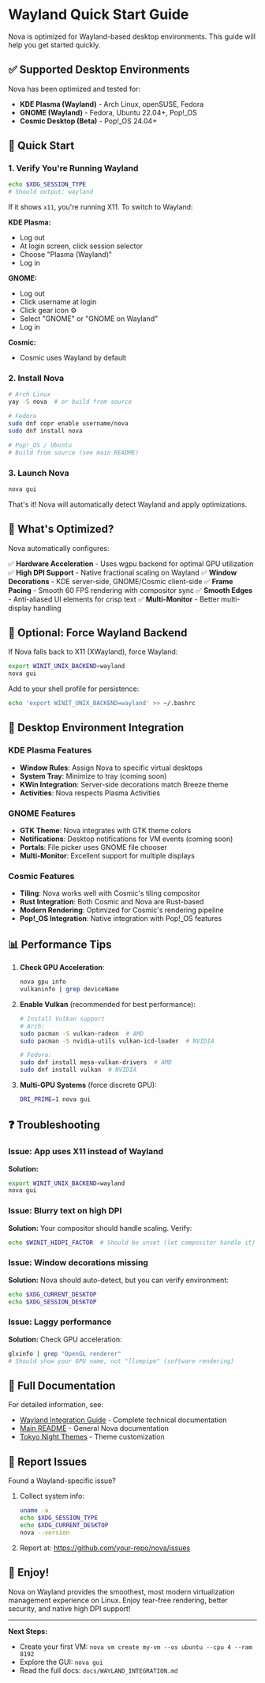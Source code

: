 # Wayland Quick Start Guide

Nova is optimized for Wayland-based desktop environments. This guide will help you get started quickly.

## ✅ Supported Desktop Environments

Nova has been optimized and tested for:

- **KDE Plasma (Wayland)** - Arch Linux, openSUSE, Fedora
- **GNOME (Wayland)** - Fedora, Ubuntu 22.04+, Pop!_OS
- **Cosmic Desktop (Beta)** - Pop!_OS 24.04+

## 🚀 Quick Start

### 1. Verify You're Running Wayland

```bash
echo $XDG_SESSION_TYPE
# Should output: wayland
```

If it shows `x11`, you're running X11. To switch to Wayland:

**KDE Plasma:**
- Log out
- At login screen, click session selector
- Choose "Plasma (Wayland)"
- Log in

**GNOME:**
- Log out
- Click username at login
- Click gear icon ⚙️
- Select "GNOME" or "GNOME on Wayland"
- Log in

**Cosmic:**
- Cosmic uses Wayland by default

### 2. Install Nova

```bash
# Arch Linux
yay -S nova  # or build from source

# Fedora
sudo dnf copr enable username/nova
sudo dnf install nova

# Pop!_OS / Ubuntu
# Build from source (see main README)
```

### 3. Launch Nova

```bash
nova gui
```

That's it! Nova will automatically detect Wayland and apply optimizations.

## 🎯 What's Optimized?

Nova automatically configures:

✅ **Hardware Acceleration** - Uses wgpu backend for optimal GPU utilization
✅ **High DPI Support** - Native fractional scaling on Wayland
✅ **Window Decorations** - KDE server-side, GNOME/Cosmic client-side
✅ **Frame Pacing** - Smooth 60 FPS rendering with compositor sync
✅ **Smooth Edges** - Anti-aliased UI elements for crisp text
✅ **Multi-Monitor** - Better multi-display handling

## 🔧 Optional: Force Wayland Backend

If Nova falls back to X11 (XWayland), force Wayland:

```bash
export WINIT_UNIX_BACKEND=wayland
nova gui
```

Add to your shell profile for persistence:

```bash
echo 'export WINIT_UNIX_BACKEND=wayland' >> ~/.bashrc
```

## 🎨 Desktop Environment Integration

### KDE Plasma Features

- **Window Rules**: Assign Nova to specific virtual desktops
- **System Tray**: Minimize to tray (coming soon)
- **KWin Integration**: Server-side decorations match Breeze theme
- **Activities**: Nova respects Plasma Activities

### GNOME Features

- **GTK Theme**: Nova integrates with GTK theme colors
- **Notifications**: Desktop notifications for VM events (coming soon)
- **Portals**: File picker uses GNOME file chooser
- **Multi-Monitor**: Excellent support for multiple displays

### Cosmic Features

- **Tiling**: Nova works well with Cosmic's tiling compositor
- **Rust Integration**: Both Cosmic and Nova are Rust-based
- **Modern Rendering**: Optimized for Cosmic's rendering pipeline
- **Pop!_OS Integration**: Native integration with Pop!_OS features

## 📊 Performance Tips

1. **Check GPU Acceleration**:
   ```bash
   nova gpu info
   vulkaninfo | grep deviceName
   ```

2. **Enable Vulkan** (recommended for best performance):
   ```bash
   # Install Vulkan support
   # Arch:
   sudo pacman -S vulkan-radeon  # AMD
   sudo pacman -S nvidia-utils vulkan-icd-loader  # NVIDIA

   # Fedora:
   sudo dnf install mesa-vulkan-drivers  # AMD
   sudo dnf install vulkan  # NVIDIA
   ```

3. **Multi-GPU Systems** (force discrete GPU):
   ```bash
   DRI_PRIME=1 nova gui
   ```

## ❓ Troubleshooting

### Issue: App uses X11 instead of Wayland

**Solution:**
```bash
export WINIT_UNIX_BACKEND=wayland
nova gui
```

### Issue: Blurry text on high DPI

**Solution:** Your compositor should handle scaling. Verify:
```bash
echo $WINIT_HIDPI_FACTOR  # Should be unset (let compositor handle it)
```

### Issue: Window decorations missing

**Solution:** Nova should auto-detect, but you can verify environment:
```bash
echo $XDG_CURRENT_DESKTOP
echo $XDG_SESSION_DESKTOP
```

### Issue: Laggy performance

**Solution:** Check GPU acceleration:
```bash
glxinfo | grep "OpenGL renderer"
# Should show your GPU name, not "llvmpipe" (software rendering)
```

## 📖 Full Documentation

For detailed information, see:

- [Wayland Integration Guide](./WAYLAND_INTEGRATION.md) - Complete technical documentation
- [Main README](../README.md) - General Nova documentation
- [Tokyo Night Themes](./TOKYO_NIGHT_THEMES.md) - Theme customization

## 🐛 Report Issues

Found a Wayland-specific issue?

1. Collect system info:
   ```bash
   uname -a
   echo $XDG_SESSION_TYPE
   echo $XDG_CURRENT_DESKTOP
   nova --version
   ```

2. Report at: https://github.com/your-repo/nova/issues

## 🎉 Enjoy!

Nova on Wayland provides the smoothest, most modern virtualization management experience on Linux. Enjoy tear-free rendering, better security, and native high DPI support!

---

**Next Steps:**
- Create your first VM: `nova vm create my-vm --os ubuntu --cpu 4 --ram 8192`
- Explore the GUI: `nova gui`
- Read the full docs: `docs/WAYLAND_INTEGRATION.md`
